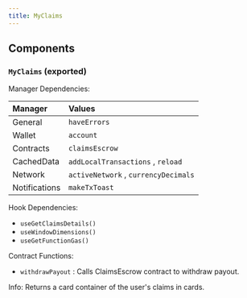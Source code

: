 ```yaml
---
title: MyClaims
---
```


## Components

### `MyClaims` (exported)

Manager Dependencies:

| Manager | Values                                                          |
| :--- | :------------------------------------------------------------------- |
| General | `haveErrors`
| Wallet | `account`
| Contracts | `claimsEscrow`
| CachedData | `addLocalTransactions` , `reload`
| Network | `activeNetwork` , `currencyDecimals`
| Notifications | `makeTxToast`

Hook Dependencies:
- `useGetClaimsDetails()`
- `useWindowDimensions()`
- `useGetFunctionGas()`

Contract Functions: 
- `withdrawPayout` : Calls ClaimsEscrow contract to withdraw payout.


Info: Returns a card container of the user's claims in cards.